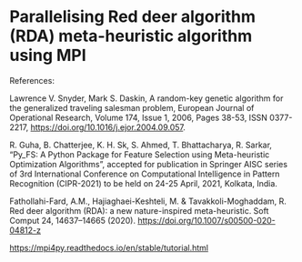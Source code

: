 # Parallelising Red deer algorithm (RDA) meta-heuristic algorithm using MPI

References:

Lawrence V. Snyder, Mark S. Daskin, A random-key genetic algorithm for the generalized traveling salesman problem,
European Journal of Operational Research, Volume 174, Issue 1, 2006, Pages 38-53, ISSN 0377-2217, https://doi.org/10.1016/j.ejor.2004.09.057.

R. Guha, B. Chatterjee, K. H. Sk, S. Ahmed, T. Bhattacharya, R. Sarkar, “Py_FS: A Python Package for Feature Selection using Meta-heuristic Optimization Algorithms”, accepted for publication in Springer AISC series of 3rd International Conference on Computational Intelligence in Pattern Recognition (CIPR-2021) to be held on 24-25 April, 2021, Kolkata, India.

Fathollahi-Fard, A.M., Hajiaghaei-Keshteli, M. & Tavakkoli-Moghaddam, R. Red deer algorithm (RDA): a new nature-inspired meta-heuristic. Soft Comput 24, 14637–14665 (2020). https://doi.org/10.1007/s00500-020-04812-z

https://mpi4py.readthedocs.io/en/stable/tutorial.html
